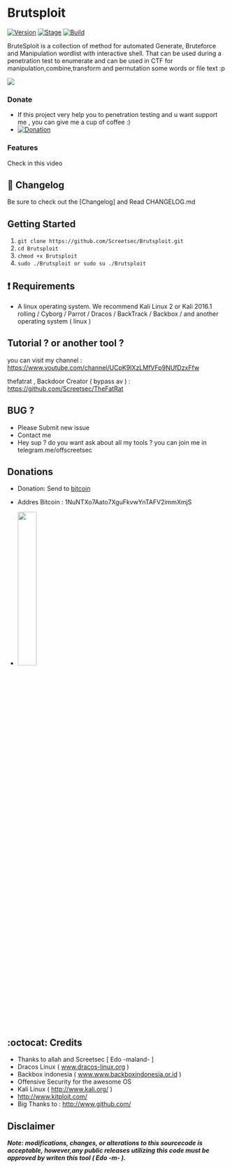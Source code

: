 # Brutsploit

[![Version](https://img.shields.io/badge/Brutsploit-1.1.0-brightgreen.svg?maxAge=259200)]()
[![Stage](https://img.shields.io/badge/Release-Stable-brightgreen.svg)]()
[![Build](https://img.shields.io/badge/Supported_OS-Linux-orange.svg)]()

BruteSploit is a collection of method for automated Generate, Bruteforce and Manipulation wordlist with interactive shell.
That can be used during a penetration test to enumerate and can be used in CTF for manipulation,combine,transform and permutation some words or file text :p 



<img src="https://cloud.githubusercontent.com/assets/17976841/26713523/583b95aa-4797-11e7-93a5-d67a66726e5c.png" ></img> 


### Donate
- If this project very help you to penetration testing  and u want support me , you can give me a cup of coffee :)
- [![Donation](https://img.shields.io/badge/bitcoin-donate-yellow.svg)](https://blockchain.info/id/address/1NuNTXo7Aato7XguFkvwYnTAFV2immXmjS)



### Features 

Check in this video 

## :scroll: Changelog
Be sure to check out the [Changelog] and Read CHANGELOG.md


## Getting Started
1. ```git clone https://github.com/Screetsec/Brutsploit.git```
2. ```cd Brutsploit```
3. ```chmod +x Brutsploit ```
3. ```sudo ./Brutsploit or sudo su ./Brutsploit ```

##  :heavy_exclamation_mark: Requirements

- A linux operating system. We recommend Kali Linux 2 or Kali 2016.1 rolling / Cyborg / Parrot / Dracos / BackTrack / Backbox / and another operating system ( linux ) 


## Tutorial ?  or another tool ? 

you can visit my channel  : https://www.youtube.com/channel/UCpK9IXzLMfVFp9NUfDzxFfw

thefatrat , Backdoor Creator ( bypass av ) : https://github.com/Screetsec/TheFatRat

## BUG ? 
- Please Submit new issue 
- Contact me
- Hey sup ? do you want ask about all my tools ? you can join me in telegram.me/offscreetsec

## Donations 

- Donation: Send to [bitcoin](https://blockchain.info/id/address/1NuNTXo7Aato7XguFkvwYnTAFV2immXmjS)

- Addres Bitcoin : 1NuNTXo7Aato7XguFkvwYnTAFV2immXmjS

- <img src="https://cloud.githubusercontent.com/assets/17976841/25007109/75380fa6-2089-11e7-8a4a-4a8ae9c06e24.png" width="30%"></img>

## :octocat: Credits

- Thanks to allah and Screetsec [ Edo -maland- ] <Me> 
- Dracos Linux ( www.dracos-linux.org )  
- Backbox indonesia ( www.www.backboxindonesia.or.id )  
- Offensive Security for the awesome OS
- Kali Linux ( http://www.kali.org/ )  
- http://www.kitploit.com/
- Big Thanks to : http://www.github.com/ 





## Disclaimer

***Note: modifications, changes, or alterations to this sourcecode is acceptable, however,any public releases utilizing this code must be approved by writen this tool ( Edo -m- ).***
